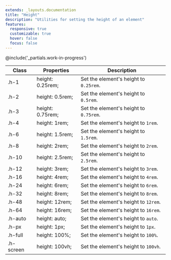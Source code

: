```yaml
---
extends: _layouts.documentation
title: "Height"
description: "Utilities for setting the height of an element"
features:
  responsive: true
  customizable: true
  hover: false
  focus: false
---
```


@include('_partials.work-in-progress')

<div class="border-t border-grey-lighter">
    <table class="w-full text-left" style="border-collapse: collapse;">
        <colgroup>
            <col class="w-1/5">
            <col class="w-1/3">
            <col>
        </colgroup>
        <thead>
          <tr>
              <th class="text-sm font-semibold text-grey-darker p-2 bg-grey-lightest">Class</th>
              <th class="text-sm font-semibold text-grey-darker p-2 bg-grey-lightest">Properties</th>
              <th class="text-sm font-semibold text-grey-darker p-2 bg-grey-lightest">Description</th>
          </tr>
        </thead>
        <tbody class="align-baseline">
            <tr>
                <td class="p-2 border-t border-smoke font-mono text-xs text-purple-dark">.h-1</td>
                <td class="p-2 border-t border-smoke font-mono text-xs text-blue-dark">height: 0.25rem;</td>
                <td class="p-2 border-t border-smoke text-sm text-grey-darker">Set the element's height to <code>0.25rem</code>.</td>
            </tr>
            <tr>
                <td class="p-2 border-t border-smoke-light font-mono text-xs text-purple-dark">.h-2</td>
                <td class="p-2 border-t border-smoke-light font-mono text-xs text-blue-dark">height: 0.5rem;</td>
                <td class="p-2 border-t border-smoke-light text-sm text-grey-darker">Set the element's height to <code>0.5rem</code>.</td>
            </tr>
            <tr>
                <td class="p-2 border-t border-smoke-light font-mono text-xs text-purple-dark">.h-3</td>
                <td class="p-2 border-t border-smoke-light font-mono text-xs text-blue-dark">height: 0.75rem;</td>
                <td class="p-2 border-t border-smoke-light text-sm text-grey-darker">Set the element's height to <code>0.75rem</code>.</td>
            </tr>
            <tr>
                <td class="p-2 border-t border-smoke-light font-mono text-xs text-purple-dark">.h-4</td>
                <td class="p-2 border-t border-smoke-light font-mono text-xs text-blue-dark">height: 1rem;</td>
                <td class="p-2 border-t border-smoke-light text-sm text-grey-darker">Set the element's height to <code>1rem</code>.</td>
            </tr>
            <tr>
                <td class="p-2 border-t border-smoke-light font-mono text-xs text-purple-dark">.h-6</td>
                <td class="p-2 border-t border-smoke-light font-mono text-xs text-blue-dark">height: 1.5rem;</td>
                <td class="p-2 border-t border-smoke-light text-sm text-grey-darker">Set the element's height to <code>1.5rem</code>.</td>
            </tr>
            <tr>
                <td class="p-2 border-t border-smoke-light font-mono text-xs text-purple-dark">.h-8</td>
                <td class="p-2 border-t border-smoke-light font-mono text-xs text-blue-dark">height: 2rem;</td>
                <td class="p-2 border-t border-smoke-light text-sm text-grey-darker">Set the element's height to <code>2rem</code>.</td>
            </tr>
            <tr>
                <td class="p-2 border-t border-smoke-light font-mono text-xs text-purple-dark">.h-10</td>
                <td class="p-2 border-t border-smoke-light font-mono text-xs text-blue-dark">height: 2.5rem;</td>
                <td class="p-2 border-t border-smoke-light text-sm text-grey-darker">Set the element's height to <code>2.5rem</code>.</td>
            </tr>
            <tr>
                <td class="p-2 border-t border-smoke-light font-mono text-xs text-purple-dark">.h-12</td>
                <td class="p-2 border-t border-smoke-light font-mono text-xs text-blue-dark">height: 3rem;</td>
                <td class="p-2 border-t border-smoke-light text-sm text-grey-darker">Set the element's height to <code>3rem</code>.</td>
            </tr>
            <tr>
                <td class="p-2 border-t border-smoke-light font-mono text-xs text-purple-dark">.h-16</td>
                <td class="p-2 border-t border-smoke-light font-mono text-xs text-blue-dark">height: 4rem;</td>
                <td class="p-2 border-t border-smoke-light text-sm text-grey-darker">Set the element's height to <code>4rem</code>.</td>
            </tr>
            <tr>
                <td class="p-2 border-t border-smoke-light font-mono text-xs text-purple-dark">.h-24</td>
                <td class="p-2 border-t border-smoke-light font-mono text-xs text-blue-dark">height: 6rem;</td>
                <td class="p-2 border-t border-smoke-light text-sm text-grey-darker">Set the element's height to <code>6rem</code>.</td>
            </tr>
            <tr>
                <td class="p-2 border-t border-smoke-light font-mono text-xs text-purple-dark">.h-32</td>
                <td class="p-2 border-t border-smoke-light font-mono text-xs text-blue-dark">height: 8rem;</td>
                <td class="p-2 border-t border-smoke-light text-sm text-grey-darker">Set the element's height to <code>8rem</code>.</td>
            </tr>
            <tr>
                <td class="p-2 border-t border-smoke-light font-mono text-xs text-purple-dark">.h-48</td>
                <td class="p-2 border-t border-smoke-light font-mono text-xs text-blue-dark">height: 12rem;</td>
                <td class="p-2 border-t border-smoke-light text-sm text-grey-darker">Set the element's height to <code>12rem</code>.</td>
            </tr>
            <tr>
                <td class="p-2 border-t border-smoke-light font-mono text-xs text-purple-dark">.h-64</td>
                <td class="p-2 border-t border-smoke-light font-mono text-xs text-blue-dark">height: 16rem;</td>
                <td class="p-2 border-t border-smoke-light text-sm text-grey-darker">Set the element's height to <code>16rem</code>.</td>
            </tr>
            <tr>
                <td class="p-2 border-t border-smoke-light font-mono text-xs text-purple-dark">.h-auto</td>
                <td class="p-2 border-t border-smoke-light font-mono text-xs text-blue-dark">height: auto;</td>
                <td class="p-2 border-t border-smoke-light text-sm text-grey-darker">Set the element's height to <code>auto</code>.</td>
            </tr>
            <tr>
                <td class="p-2 border-t border-smoke-light font-mono text-xs text-purple-dark">.h-px</td>
                <td class="p-2 border-t border-smoke-light font-mono text-xs text-blue-dark">height: 1px;</td>
                <td class="p-2 border-t border-smoke-light text-sm text-grey-darker">Set the element's height to <code>1px</code>.</td>
            </tr>
            <tr>
                <td class="p-2 border-t border-smoke-light font-mono text-xs text-purple-dark">.h-full</td>
                <td class="p-2 border-t border-smoke-light font-mono text-xs text-blue-dark">height: 100%;</td>
                <td class="p-2 border-t border-smoke-light text-sm text-grey-darker">Set the element's height to <code>100%</code>.</td>
            </tr>
            <tr>
                <td class="p-2 border-t border-smoke-light font-mono text-xs text-purple-dark">.h-screen</td>
                <td class="p-2 border-t border-smoke-light font-mono text-xs text-blue-dark">height: 100vh;</td>
                <td class="p-2 border-t border-smoke-light text-sm text-grey-darker">Set the element's height to <code>100vh</code>.</td>
            </tr>
        </tbody>
    </table>
</div>
